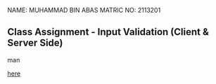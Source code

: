 NAME: MUHAMMAD BIN ABAS
MATRIC NO: 2113201

## Class Assignment - Input Validation (Client & Server Side)

man

[here](man)
